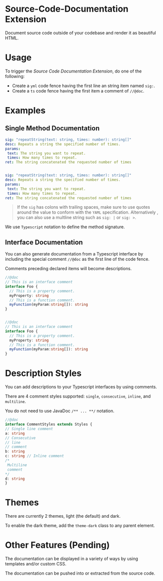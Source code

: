 # Source-Code-Documentation Extension

Document source code outside of your codebase and render it as beautiful HTML.

# Usage

To trigger the *Source Code Documentation Extension*, do one of the following:
* Create a `yml` code fence having the first line an string item named `sig:`.
* Create a `ts` code fence having the first item a comment of `//@doc`.

# Examples
## Single Method Documentation
```yml
sig: "repeatString(text: string, times: number): string[]"
desc: Repeats a string the specified number of times.
params:
 text: The string you want to repeat.
 times: How many times to repeat.
ret: The string concatenated the requested number of times
```

```yml

sig: "repeatString(text: string, times: number): string[]"
desc: Repeats a string the specified number of times.
params:
 text: The string you want to repeat.
 times: How many times to repeat.
ret: The string concatenated the requested number of times
```

> If the `sig` has colons with trailing spaces, make sure to use quotes around the value to conform with the 	`YAML` specification.  Alternatively , you can also use a multline string such as `sig: |` or `sig: >`.

We use `Typescript` notation to define the method signature.

## Interface Documentation
You can also generate documentation from a Typescript interface by including the special comment `//@doc` as the first line of the code fence.

Comments preceding declared items will become descriptions.

```ts
//@doc
// This is an interface comment
interface Foo {
  // This is a property comment.
  myProperty: string
  // This is a function comment.
  myFunction(myParam:string[]): string 
}
```

```ts

//@doc
// This is an interface comment
interface Foo {
  // This is a property comment.
  myProperty: string
  // This is a function comment.
  myFunction(myParam:string[]): string
}
```

# Description Styles
You can add descriptions to your Typescript interfaces by using comments.

There are 4 comment styles supported:  `single`, `consecutive`, `inline`, and `multiline`.

You do not need to use JavaDoc `/** ... **/` notation.
```ts
//@doc
interface CommentStyles extends Styles {
// Single line comment
a: string
// Consecutive
// line
// comment
b: string
c: string // Inline comment
/*
 Multiline
 comment
*/
d: string
}
```

# Themes
There are currently 2 themes, light (the default) and dark.

To enable the dark theme, add the `theme-dark` class to any parent element.
# Other Features (Pending)
The documentation can be displayed in a variety of ways by using templates and/or custom CSS.

The documentation can be pushed into or extracted from the source code.

<!--stackedit_data:
eyJoaXN0b3J5IjpbMjM3OTY0OTUxLC05MTk5MDEzODEsNTAxMj
U0MjE1LC0xMDQxMjUwNzE2LC0xMjI4NzM5ODg3LDE0NzQwNTc0
MTQsLTE4NTI4Nzk3MzMsODk4ODU2MzEwLC0xMTY3OTY3OTQ0LC
0xMDU5Mjg4NDczXX0=
-->